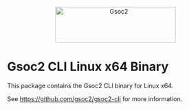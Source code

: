 <p align="center">
  <a href="https://gsoc2.github.io/?utm_source=github&utm_medium=logo" target="_blank">
    <img src="https://gsoc2-brand.storage.googleapis.com/gsoc2-wordmark-dark-280x84.png" alt="Gsoc2" width="280" height="84">
  </a>
</p>

# Gsoc2 CLI Linux x64 Binary

This package contains the Gsoc2 CLI binary for Linux x64.

See https://github.com/gsoc2/gsoc2-cli for more information.
